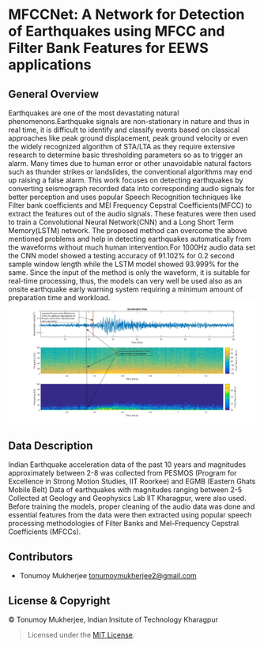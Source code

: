 
# MFCCNet: A Network for Detection of Earthquakes using MFCC and Filter Bank Features for EEWS applications

## General Overview
Earthquakes are one of the most devastating natural phenomenons.Earthquake signals are non-stationary in nature and thus in real time, it is difficult to identify and classify events based on classical approaches like peak ground displacement, peak ground velocity or even the widely recognized algorithm of STA/LTA as they require extensive research to determine basic thresholding parameters so as to trigger an alarm. Many times due to human error or other unavoidable natural factors such as thunder strikes or landslides, the conventional algorithms may end up raising a false alarm. This work focuses on detecting earthquakes by converting seismograph recorded data into corresponding audio signals for better perception and uses popular Speech Recognition techniques like Filter bank coefficients and MEl Frequency Cepstral Coefficients(MFCC) to extract the features out of the audio signals. These features were then used to train a Convolutional Neural Network(CNN) and a Long Short Term Memory(LSTM) network. The proposed method can overcome the above mentioned problems and help in detecting earthquakes automatically from the waveforms without much human intervention.For 1000Hz audio data set the CNN  model showed a testing accuracy of 91.102\% for 0.2 second sample  window length while the LSTM model showed 93.999\% for the same. Since the input of the method is only the waveform, it is suitable for real-time processing, thus, the models can very well be used also as an onsite earthquake early warning system requiring a minimum amount of preparation time and workload.
![General Overview](https://github.com/Tonumoy/MFCCNet/blob/master/Results/TimeSeriesVsSpectrogram%201.jpg?raw=true)

## Data Description
Indian Earthquake acceleration data of the past 10 years and magnitudes approximately between 2-8 was collected from PESMOS (Program for Excellence in Strong Motion Studies, IIT Roorkee) and EGMB (Eastern Ghats Mobile Belt) Data of earthquakes with magnitudes ranging between 2-5 Collected at Geology and Geophysics Lab IIT Kharagpur, were also used. 
Before training the models, proper cleaning of the audio data was done and essential features from the data were then extracted using popular speech processing methodologies of Filter Banks and Mel-Frequency Cepstral Coefficients (MFCCs).



## Contributors
* Tonumoy Mukherjee tonumoymukherjee2@gmail.com

## License & Copyright
&#169; Tonumoy Mukherjee, Indian Insitute of Technology Kharagpur
> Licensed under the [MIT License](LICENSE).

